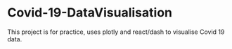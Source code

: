 # Covid-19-DataVisualisation
This project is for practice, uses plotly and react/dash to visualise Covid 19 data.
